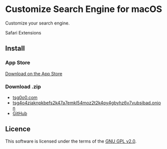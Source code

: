 # Customize Search Engine for macOS

Customize your search engine.

Safari Extensions

## Install

### App Store

[Download on the App Store](https://apps.apple.com/app/customize-search-engine/id1636254806)

### Download .zip

- [tsg0o0.com](https://tsg0o0.com/resource/app/cse/macos/CSE.zip)
- [tsg4o4zjaknpkbefs2k47a7emkl54moz2t2k4py4gbyhz6v7vubsjbad.onion](http://tsg4o4zjaknpkbefs2k47a7emkl54moz2t2k4py4gbyhz6v7vubsjbad.onion/resource/app/cse/macos/CSE.zip)
- [GitHub](https://github.com/tsg0o0/CSE-macOS/releases)

## Licence

This software is licensed under the terms of the [GNU GPL v2.0](https://www.gnu.org/licenses/old-licenses/gpl-2.0.txt).
